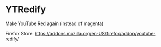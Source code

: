 # YTRedify
Make YouTube Red again (instead of magenta)  

Firefox Store: https://addons.mozilla.org/en-US/firefox/addon/youtube-redify/
